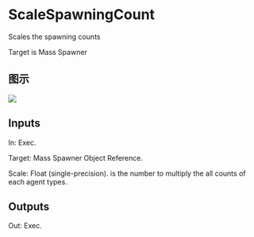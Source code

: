 # ScaleSpawningCount

Scales the spawning counts

Target is Mass Spawner

## 图示

![]($-20221218-20595182.png)

## Inputs

In: Exec.

Target: Mass Spawner Object Reference.

Scale: Float (single-precision). is the number to multiply the all counts of each agent types.  

## Outputs

Out: Exec.

